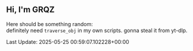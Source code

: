 ## Hi, I'm GRQZ
Here should be something random:  
definitely need `traverse_obj` in my own scripts. gonna steal it from yt-dlp.


Last Update: 2025-05-25 00:59:07.102228+00:00
